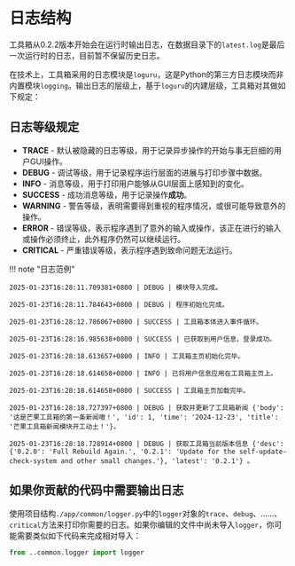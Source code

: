 # 日志结构

工具箱从0.2.2版本开始会在运行时输出日志，在数据目录下的`latest.log`是最后一次运行时的日志，目前暂不保留历史日志。

在技术上，工具箱采用的日志模块是`loguru`，这是Python的第三方日志模块而非内置模块`logging`。输出日志的层级上，基于`loguru`的内建层级，工具箱对其做如下规定：

## 日志等级规定

* **TRACE** - 默认被隐藏的日志等级，用于记录异步操作的开始与事无巨细的用户GUI操作。
* **DEBUG** - 调试等级，用于记录程序运行层面的进展与打印步骤中数据。
* **INFO** - 消息等级，用于打印用户能够从GUI层面上感知到的变化。
* **SUCCESS** - 成功消息等级，用于记录操作**成功**。
* **WARNING** - 警告等级，表明需要得到重视的程序情况，或很可能导致意外的操作。
* **ERROR** - 错误等级，表示程序遇到了意外的输入或操作，该正在进行的输入或操作必须终止，此外程序仍然可以继续运行。
* **CRITICAL** - 严重错误等级，表示程序遇到致命问题无法运行。

!!! note "日志范例"

    2025-01-23T16:28:11.709381+0800 | DEBUG | 模块导入完成。

    2025-01-23T16:28:11.784643+0800 | DEBUG | 程序初始化完成。

    2025-01-23T16:28:12.786067+0800 | SUCCESS | 工具箱本体进入事件循环。

    2025-01-23T16:28:16.985638+0800 | SUCCESS | 已获取到用户信息，登录成功。

    2025-01-23T16:28:18.613657+0800 | INFO | 工具箱主页初始化完毕。

    2025-01-23T16:28:18.614658+0800 | INFO | 已将用户信息应用在工具箱主页上。

    2025-01-23T16:28:18.614658+0800 | SUCCESS | 工具箱主页加载完毕。

    2025-01-23T16:28:18.727397+0800 | DEBUG | 获取并更新了工具箱新闻 {'body': '这是芒果工具箱的第一条新闻嗷！', 'id': 1, 'time': '2024-12-23', 'title': '芒果工具箱新闻模块开工动土！'}。

    2025-01-23T16:28:18.728914+0800 | DEBUG | 获取工具箱当前版本信息 {'desc': {'0.2.0': 'Full Rebuild Again.', '0.2.1': 'Update for the self-update-check-system and other small changes.'}, 'latest': '0.2.1'} 。

## 如果你贡献的代码中需要输出日志

使用项目结构`./app/common/logger.py`中的`logger`对象的`trace`、`debug`、……、`critical`方法来打印你需要的日志。如果你编辑的文件中尚未导入`logger`，你可能需要类似如下代码来完成相对导入：

```python title="导入logger"
from ..common.logger import logger
```
